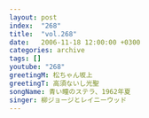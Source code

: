 ```yaml
---
layout: post
index:  "268"
title:  "vol.268"
date:   2006-11-18 12:00:00 +0300
categories: archive
tags: []
youtube: "268"
greetingM: 松ちゃん坂上
greetingT: 高須ないし光聖
songName: 青い瞳のステラ、1962年夏
singer: 柳ジョージとレイニーウッド
---
```

